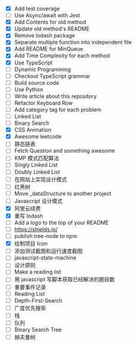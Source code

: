 * [x] Add test coverage
* [ ] Use Async/await with Jest
* [x] Add Contents for old method
* [x] Update old method's README
* [x] Remove lodash package
* [x] Separate multiple function into independent file
* [x] Add README for MinQueue
* [x] Add Time Complexity for each method
* [x] Use TypeScript
* [ ] Dynamic Programming
* [ ] Checkout TypeScript grammar
* [ ] Build source code
* [ ] Use Python
* [ ] Write article about this repository
* [ ] Refactor Keyboard Row
* [ ] Add category tag for each problem
* [ ] Linked List
* [ ] Binary Search
* [x] CSS Animation
* [x] Awesome leetcode
* [ ] 静态链表
* [ ] Fetch Question and something awesome
* [ ] KMP 模式匹配算法
* [ ] Singly Linked List
* [ ] Doubly Linked List
* [ ] 在网站上实现设计模式
* [ ] 红黑树
* [ ] Move \_dataStructure to another project
* [ ] Javascript 设计模式
* [x] 阿里云续费
* [x] 重写 lodash
* [ ] Add a logo to the top of your README
* [ ] https://shields.io/
* [ ] publish tree-node to npm
* [x] 绘制项目 Icon
* [ ] 添加测试截图和运行速度截图
* [ ] javascript-state-machine
* [ ] 设计原则
* [ ] Make a reading list
* [ ] 用 javascript 写脚本获取已经解决的题目数
* [ ] 重要事件记录
* [ ] Reading List
* [ ] Depth-First-Search
* [ ] 广度优先搜索
* [ ] 栈
* [ ] 队列
* [ ] Binary Search Tree
* [ ] 赫夫曼树
